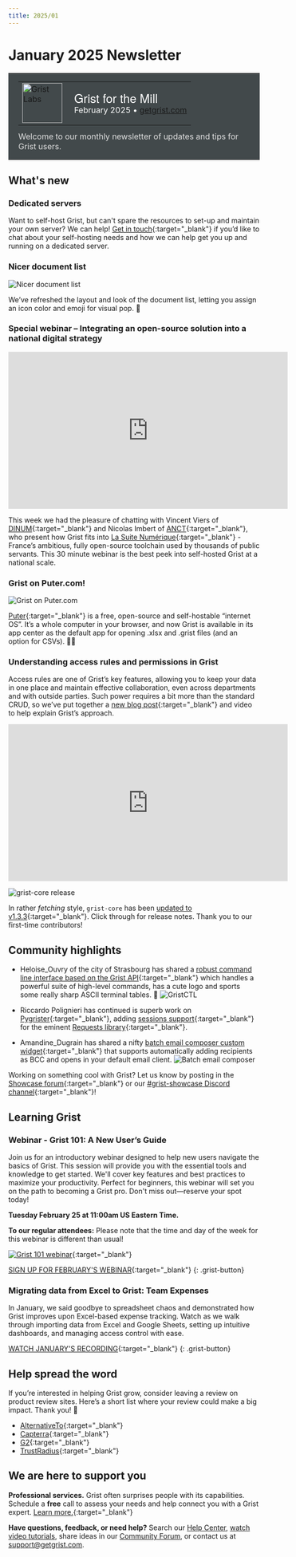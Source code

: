 ```yaml
---
title: 2025/01
---
```


# January 2025 Newsletter

<style>
  /* restore some poorly overridden defaults */
  .newsletter-header .table {
    background-color: initial;
    border: initial;
  }
  .newsletter-header .table > tbody > tr > td {
    padding: initial;
    border: initial;
    vertical-align: initial;
  }
  .newsletter-header img.header-img {
    padding: initial;
    max-width: initial;
    display: initial;
    padding: initial;
    line-height: initial;
    background-color: initial;
    border: initial;
    border-radius: initial;
    margin: initial;
  }

  /* copy newsletter styles, with a prefix for sufficient specificity */
  .newsletter-header .header {
    border: none;
    padding: 0;
    margin: 0;
  }
  .newsletter-header table > tbody > tr > td.header-image {
    width: 80px;
    padding-right: 16px;
  }
  .newsletter-header table > tbody > tr > td.header-text {
    background-color: #42494B;
    padding: 16px 20px;
  }
  .newsletter-header table.header-top {
    border: none;
    padding: 0;
    margin: 0;
    width: 100%;
  }
  .header-title {
    font-family: Helvetica Neue, Helvetica, Arial, sans-serif;
    font-size: 24px;
    line-height: 28px;
    color: #FFFFFF;
  }
  .header-month {
    color: #FFFFFF;
  }
  .header-welcome {
    margin-top: 12px;
    color: #FFFFFF;
  }
  .newsletter-summary {
    background-color: #e3fff5;
    margin: 0;
    padding: 10px;
  }
  .newsletter-summary-header {
    text-align: center;
    padding-bottom: 10px;
    border-bottom: 1px solid lightgrey;
  }
  .newsletter-summary ul {
    padding-left: 20px;
  }
  .newsletter-summary li {
    margin-bottom: 10px;
  }
  .newsletter-summary li p {
    margin: 0px
  }
</style>
<div class="newsletter-header">
<table class="header" cellpadding="0" cellspacing="0" border="0"><tr>
  <td class="header-text">
    <table class="header-top"><tr>
      <td class="header-image">
        <a href="https://www.getgrist.com">
          <img class="header-img" src="/images/newsletters/grist-labs.png" width="80" height="80" alt="Grist Labs" border="0">
        </a>
      </td>
      <td class="header-top-text">
        <div class="header-title">Grist for the Mill</div>
        <div class="header-month">February 2025
          &#8226; <a href="https://www.getgrist.com/">getgrist.com</a></div>
      </td>
    </tr></table>
    <div class="header-welcome" style="color: #e0e0e0;">
      Welcome to our monthly newsletter of updates and tips for Grist users.
    </div>
  </td>
</tr></table>
</div>

## What's new

### Dedicated servers

Want to self-host Grist, but can't spare the resources to set-up and maintain your own server? We can help! [Get in touch](https://www.getgrist.com/contact/){:target="\_blank"} if you’d like to chat about your self-hosting needs and how we can help get you up and running on a dedicated server.

### Nicer document list

![Nicer document list](../images/newsletters/2025-01/doc-list.png)

We’ve refreshed the layout and look of the document list, letting you assign an icon color and emoji for visual pop. 🌟

### Special webinar – Integrating an open-source solution into a national digital strategy

<iframe width="560" height="315" src="https://www.youtube.com/embed/FdA0b-EnQUE?si=9i0k5BVwEIDl04lQ&amp;controls=0" title="YouTube video player" frameborder="0" allow="accelerometer; autoplay; clipboard-write; encrypted-media; gyroscope; picture-in-picture; web-share" referrerpolicy="strict-origin-when-cross-origin" allowfullscreen></iframe>

This week we had the pleasure of chatting with Vincent Viers of [DINUM](https://www.numerique.gouv.fr/dinum/){:target="\_blank"} and Nicolas Imbert of [ANCT](https://agence-cohesion-territoires.gouv.fr/){:target="\_blank"}, who present how Grist fits into [La Suite Numérique](https://lasuite.numerique.gouv.fr/){:target="\_blank"} - France’s ambitious, fully open-source toolchain used by thousands of public servants. This 30 minute webinar is the best peek into self-hosted Grist at a national scale. 

### Grist on Puter.com!

![Grist on Puter.com](../images/newsletters/2025-01/puter.png)

[Puter](https://puter.com/){:target="\_blank"} is a free, open-source and self-hostable “internet OS”. It’s a whole computer in your browser, and now Grist is available in its app center as the default app for opening .xlsx and .grist files (and an option for CSVs). 👩‍💻

### Understanding access rules and permissions in Grist

Access rules are one of Grist’s key features, allowing you to keep your data in one place and maintain effective collaboration, even across departments and with outside parties. Such power requires a bit more than the standard CRUD, so we’ve put together a [new blog post](https://www.getgrist.com/blog/building-collaborative-databases-without-data-security-compromises/){:target="\_blank"} and video to help explain Grist’s approach.

<iframe width="560" height="315" src="https://www.youtube.com/embed/fG6x9AXWojM?si=IVWaevuYE_QnlwON&amp;controls=0" title="YouTube video player" frameborder="0" allow="accelerometer; autoplay; clipboard-write; encrypted-media; gyroscope; picture-in-picture; web-share" referrerpolicy="strict-origin-when-cross-origin" allowfullscreen></iframe>

![grist-core release](../images/newsletters/2025-01/core-release.png)

In rather *fetching* style, `grist-core` has been [updated to v1.3.3](https://github.com/gristlabs/grist-core/releases/tag/v1.3.3){:target="\_blank"}. Click through for release notes. Thank you to our first-time contributors! 

## Community highlights

* Heloise_Ouvry of the city of Strasbourg has shared a [robust command line interface based on the Grist API](https://community.getgrist.com/t/grist-ctl-a-cli-tool-to-interact-with-grist-api/7887){:target="\_blank"} which handles a powerful suite of high-level commands, has a cute logo and sports some really sharp ASCII terminal tables. 🥹
![GristCTL](../images/newsletters/2025-01/gristctl.png)

* Riccardo Polignieri has continued is superb work on [Pygrister](https://community.getgrist.com/t/pygrister-a-python-client-for-the-grist-api/5015/13){:target="\_blank"}, adding [sessions support](https://pygrister.readthedocs.io/en/latest/misc.html#using-requests-sessions-in-pygrister){:target="\_blank"} for the eminent [Requests library](https://github.com/psf/requests){:target="\_blank"}.

* Amandine_Dugrain has shared a nifty [batch email composer custom widget](https://community.getgrist.com/t/new-custom-widget-batch-email-composer-with-bcc-management/7992){:target="\_blank"} that supports automatically adding recipients as BCC and opens in your default email client.
![Batch email composer](../images/newsletters/2025-01/bulk.gif)

Working on something cool with Grist? Let us know by posting in the [Showcase forum](https://community.getgrist.com/c/showcase/8){:target="\_blank"} or our [#grist-showcase Discord channel](https://discord.gg/MYKpYQ3fbP){:target="\_blank"}!

## Learning Grist

### Webinar - Grist 101: A New User’s Guide

Join us for an introductory webinar designed to help new users navigate the basics of Grist. This session will provide you with the essential tools and knowledge to get started. We'll cover key features and best practices to maximize your productivity. Perfect for beginners, this webinar will set you on the path to becoming a Grist pro. Don't miss out—reserve your spot today!

**Tuesday February 25 at 11:00am US Eastern Time.**

**To our regular attendees:** Please note that the time and day of the week for this webinar is different than usual!

[![Grist 101 webinar](../images/newsletters/2025-01/webinar.png)](https://www.getgrist.com/webinars/grist-101-a-new-users-guide/?utm_source=support-newsletter&utm_medium=internal&utm_campaign=build-webinar&utm_term=february-2025){:target="\_blank"}

[SIGN UP FOR FEBRUARY'S WEBINAR](https://www.getgrist.com/webinars/grist-101-a-new-users-guide/?utm_source=support-newsletter&utm_medium=internal&utm_campaign=build-webinar&utm_term=february-2025){:target="\_blank"}
{: .grist-button}

### Migrating data from Excel to Grist: Team Expenses

In January, we said goodbye to spreadsheet chaos and demonstrated how Grist improves upon Excel-based expense tracking. Watch as we walk through importing data from Excel and Google Sheets, setting up intuitive dashboards, and managing access control with ease.

[WATCH JANUARY'S RECORDING](https://www.getgrist.com/webinars/migrating-data-from-excel-to-grist-team-expenses/){:target="\_blank"}
{: .grist-button}

## Help spread the word
If you’re interested in helping Grist grow, consider leaving a review on product review sites. Here’s a short list where your review could make a big impact. Thank you! 🙏

* [AlternativeTo](https://alternativeto.net/software/grist/about/){:target="\_blank"}
* [Capterra](https://www.capterra.com/p/232821/Grist/){:target="\_blank"}
* [G2](https://www.g2.com/products/grist){:target="\_blank"}
* [TrustRadius](https://www.trustradius.com/products/grist/){:target="\_blank"}

## We are here to support you

**Professional services.** Grist often surprises people with its capabilities. Schedule a **free** call to assess your needs and help connect you with a Grist expert. [Learn more.](https://www.getgrist.com/professional-services/){:target="\_blank"}

**Have questions, feedback, or need help?** Search our [Help Center](../index.md), [watch video
tutorials](https://www.youtube.com/channel/UCx0ioQrrC-bIrkmZ7ZULr0g/playlists), share ideas in our
[Community Forum](https://community.getgrist.com), or contact us at <support@getgrist.com>.